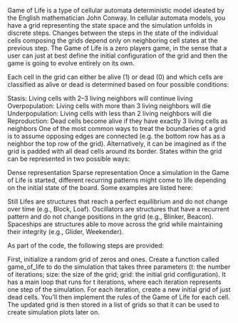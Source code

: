 Game of Life is a type of cellular automata deterministic model ideated by the English mathematician John Conway. In cellular automata models, you have a grid representing the state space and the simulation unfolds in discrete steps. Changes between the steps in the state of the individual cells composing the grids depend only on neighboring cell states at the previous step. The Game of Life is a zero players game, in the sense that a user can just at best define the initial configuration of the grid and then the game is going to evolve entirely on its own.

Each cell in the grid can either be alive (1) or dead (0) and which cells are classified as alive or dead is determined based on four possible conditions:

Stasis: Living cells with 2–3 living neighbors will continue living
Overpopulation: Living cells with more than 3 living neighbors will die
Underpopulation: Living cells with less than 2 living neighbors will die
Reproduction: Dead cells become alive if they have exactly 3 living cells as neighbors
One of the most common ways to treat the boundaries of a grid is to assume opposing edges are connected (e.g. the bottom row has as a neighbor the top row of the grid). Alternatively, it can be imagined as if the grid is padded with all dead cells around its border. States within the grid can be represented in two possible ways:

Dense representation
Sparse representation
Once a simulation in the Game of Life is started, different recurring patterns might come to life depending on the initial state of the board. Some examples are listed here:

Still Lifes are structures that reach a perfect equilibrium and do not change over time (e.g., Block, Loaf).
Oscillators are structures that have a recurrent pattern and do not change positions in the grid (e.g., Blinker, Beacon).
Spaceships are structures able to move across the grid while maintaining their integrity (e.g., Glider, Weekender).

As part of the code, the following steps are provided:

First, initialize a random grid of zeros and ones.
Create a function called game_of_life to do the simulation that takes three parameters (t: the number of iterations; size: the size of the grid; grid: the initial grid configuration).
It has a main loop that runs for t iterations, where each iteration represents one step of the simulation.
For each iteration, create a new initial grid of just dead cells.
You’ll then implement the rules of the Game of Life for each cell.
The updated grid is then stored in a list of grids so that it can be used to create simulation plots later on.
